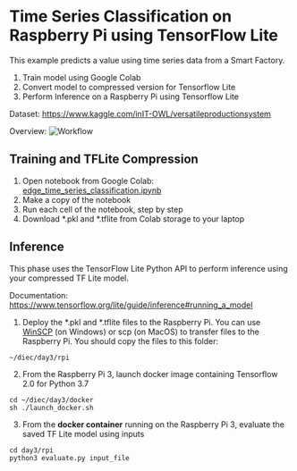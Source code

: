 # Time Series Classification on Raspberry Pi using TensorFlow Lite

This example predicts a value using time series data from a Smart Factory.

1. Train model using Google Colab
2. Convert model to compressed version for Tensorflow Lite
3. Perform Inference on a Raspberry Pi using Tensorflow Lite

Dataset: https://www.kaggle.com/inIT-OWL/versatileproductionsystem

Overview:
![Workflow](https://www.tensorflow.org/lite/images/convert/workflow.svg)

## Training and TFLite Compression
1. Open notebook from Google Colab: [edge_time_series_classification.ipynb](edge_time_series_classification.ipynb)
2. Make a copy of the notebook
3. Run each cell of the notebook, step by step
4. Download *.pkl and *.tflite from Colab storage to your laptop

## Inference
This phase uses the TensorFlow Lite Python API to perform inference using your compressed TF Lite model.

Documentation: https://www.tensorflow.org/lite/guide/inference#running_a_model

1. Deploy the *.pkl and *.tflite files to the Raspberry Pi. You can use [WinSCP](https://winscp.net/eng/download.php) (on Windows) or scp (on MacOS) to transfer files to the Raspberry Pi. You should copy the files to this folder:
```
~/diec/day3/rpi
``` 
2. From the Raspberry Pi 3, launch docker image containing Tensorflow 2.0 for Python 3.7
```
cd ~/diec/day3/docker
sh ./launch_docker.sh
```
3. From the **docker container** running on the Raspberry Pi 3, evaluate the saved TF Lite model using inputs
```
cd day3/rpi
python3 evaluate.py input_file
```
